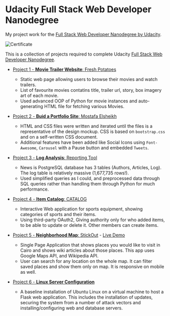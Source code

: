 # Udacity Full Stack Web Developer Nanodegree

My project work for the [Full Stack Web Developer Nanodegree by Udacity](https://www.udacity.com/course/full-stack-web-developer-nanodegree--nd004).


![Certificate](https://github.com/Sasa94s/FullStack-ND/blob/master/FSND_Certificate.PNG)

This is a collection of projects required to complete Udacity [Full Stack Web Developer Nanodegree](https://www.udacity.com/course/full-stack-web-developer-nanodegree--nd004).

* [Project 1 - **Movie Trailer Website**: Fresh Potatoes](https://github.com/Sasa94s/FullStack-ND/tree/master/Project%201)
	* Static web page allowing users to browse their movies and watch trailers.
	* List of favourite movies contatins title, trailer url, story, box imagery art of each movie.
    * Used advanced OOP of Python for movie instances and auto-generating HTML file for fetching various Movies.
* [Project 2 - **Buid a Portfolio Site**: Mostafa Elsheikh](https://github.com/Sasa94s/FullStack-ND/tree/master/Project%202)
	* HTML and CSS files were written and iterated until the files is a representative of the design mockup. CSS is based on `bootstrap.css` and on a self-written CSS document.
    * Additional features have been added like Social Icons using `Font-Awesome`, `Carousel` with a Pause button and embedded `Tweets`.

* [Project 3 - **Log Analysis**: Reporting Tool](https://github.com/Sasa94s/FullStack-ND/tree/master/Project%203)
	* News is PostgreSQL database has 3 tables (Authors, Articles, Log). The log table is relatively massive (1,677,735 rows!).
	* Used simplified queries as I could, and preprocessed data through SQL queries rather than handling them through Python for much performance.

* [Project 4 - **Item Catalog**: CATALOG](https://github.com/Sasa94s/FullStack-ND/tree/master/Project%204)
	* Interactive Web application for sports equipment, showing categories of sports and their items.
	* Using third-party OAuth2, Giving authority only for who added items, to be able to update or delete it. Other members can create items.

* [Project 5 - **Neighborhood Map**: StickOut](https://github.com/Sasa94s/FullStack-ND/tree/master/Project%205) - [Live Demo](https://sasa94s.github.io/stickout/)
	* Single Page Application that shows places you would like to visit in Cairo and shows wiki articles about those places. This app uses Google Maps API, and Wikipedia API.
	* User can search for any location on the whole map. It can filter saved places and show them only on map. It is responsive on mobile as well.

* [Project 6 - **Linux Server Configuration**](https://github.com/Sasa94s/FullStack-ND/tree/master/Project%206)
	* A baseline installation of Ubuntu Linux on a virtual machine to host a Flask web application. This includes the installation of updates, securing the system from a number of attack vectors and installing/configuring web and database servers.